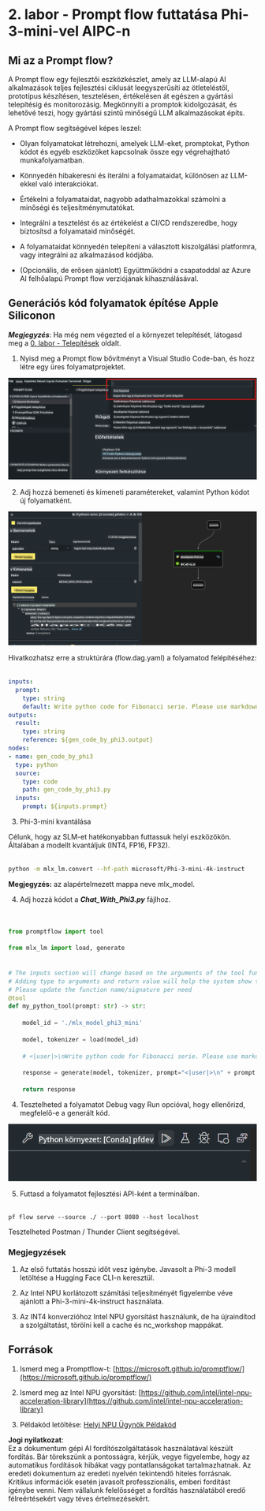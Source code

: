 # **2. labor - Prompt flow futtatása Phi-3-mini-vel AIPC-n**

## **Mi az a Prompt flow?**

A Prompt flow egy fejlesztői eszközkészlet, amely az LLM-alapú AI alkalmazások teljes fejlesztési ciklusát leegyszerűsíti az ötleteléstől, prototípus készítésen, tesztelésen, értékelésen át egészen a gyártási telepítésig és monitorozásig. Megkönnyíti a promptok kidolgozását, és lehetővé teszi, hogy gyártási szintű minőségű LLM alkalmazásokat építs.

A Prompt flow segítségével képes leszel:

- Olyan folyamatokat létrehozni, amelyek LLM-eket, promptokat, Python kódot és egyéb eszközöket kapcsolnak össze egy végrehajtható munkafolyamatban.

- Könnyedén hibakeresni és iterálni a folyamataidat, különösen az LLM-ekkel való interakciókat.

- Értékelni a folyamataidat, nagyobb adathalmazokkal számolni a minőségi és teljesítménymutatókat.

- Integrálni a tesztelést és az értékelést a CI/CD rendszeredbe, hogy biztosítsd a folyamataid minőségét.

- A folyamataidat könnyedén telepíteni a választott kiszolgálási platformra, vagy integrálni az alkalmazásod kódjába.

- (Opcionális, de erősen ajánlott) Együttműködni a csapatoddal az Azure AI felhőalapú Prompt flow verziójának kihasználásával.



## **Generációs kód folyamatok építése Apple Siliconon**

***Megjegyzés***: Ha még nem végezted el a környezet telepítését, látogasd meg a [0. labor - Telepítések](./01.Installations.md) oldalt.

1. Nyisd meg a Prompt flow bővítményt a Visual Studio Code-ban, és hozz létre egy üres folyamatprojektet.

![create](../../../../../../../../../translated_images/pf_create.d6172d8277a78a7fa82cd6ff727ed44e037fa78b662f1f62d5963f36d712d229.hu.png)

2. Adj hozzá bemeneti és kimeneti paramétereket, valamint Python kódot új folyamatként.

![flow](../../../../../../../../../translated_images/pf_flow.d5646a323fb7f444c0b98b4521057a592325c583e7ba18bc31500bc0415e9ef3.hu.png)

Hivatkozhatsz erre a struktúrára (flow.dag.yaml) a folyamatod felépítéséhez:

```yaml

inputs:
  prompt:
    type: string
    default: Write python code for Fibonacci serie. Please use markdown as output
outputs:
  result:
    type: string
    reference: ${gen_code_by_phi3.output}
nodes:
- name: gen_code_by_phi3
  type: python
  source:
    type: code
    path: gen_code_by_phi3.py
  inputs:
    prompt: ${inputs.prompt}


```

3. Phi-3-mini kvantálása

Célunk, hogy az SLM-et hatékonyabban futtassuk helyi eszközökön. Általában a modellt kvantáljuk (INT4, FP16, FP32).

```bash

python -m mlx_lm.convert --hf-path microsoft/Phi-3-mini-4k-instruct

```

**Megjegyzés:** az alapértelmezett mappa neve mlx_model.

4. Adj hozzá kódot a ***Chat_With_Phi3.py*** fájlhoz.

```python


from promptflow import tool

from mlx_lm import load, generate


# The inputs section will change based on the arguments of the tool function, after you save the code
# Adding type to arguments and return value will help the system show the types properly
# Please update the function name/signature per need
@tool
def my_python_tool(prompt: str) -> str:

    model_id = './mlx_model_phi3_mini'

    model, tokenizer = load(model_id)

    # <|user|>\nWrite python code for Fibonacci serie. Please use markdown as output<|end|>\n<|assistant|>

    response = generate(model, tokenizer, prompt="<|user|>\n" + prompt  + "<|end|>\n<|assistant|>", max_tokens=2048, verbose=True)

    return response


```

4. Tesztelheted a folyamatot Debug vagy Run opcióval, hogy ellenőrizd, megfelelő-e a generált kód.

![RUN](../../../../../../../../../translated_images/pf_run.d918637dc00f61e9bdeec37d4cc9646f77d270ac9203bcce13569f3157202b6e.hu.png)

5. Futtasd a folyamatot fejlesztési API-ként a terminálban.

```

pf flow serve --source ./ --port 8080 --host localhost   

```

Tesztelheted Postman / Thunder Client segítségével.


### **Megjegyzések**

1. Az első futtatás hosszú időt vesz igénybe. Javasolt a Phi-3 modell letöltése a Hugging Face CLI-n keresztül.

2. Az Intel NPU korlátozott számítási teljesítményét figyelembe véve ajánlott a Phi-3-mini-4k-instruct használata.

3. Az INT4 konverzióhoz Intel NPU gyorsítást használunk, de ha újraindítod a szolgáltatást, törölni kell a cache és nc_workshop mappákat.



## **Források**

1. Ismerd meg a Promptflow-t: [https://microsoft.github.io/promptflow/](https://microsoft.github.io/promptflow/)

2. Ismerd meg az Intel NPU gyorsítást: [https://github.com/intel/intel-npu-acceleration-library](https://github.com/intel/intel-npu-acceleration-library)

3. Példakód letöltése: [Helyi NPU Ügynök Példakód](../../../../../../../../../code/07.Lab/01/AIPC/local-npu-agent)

**Jogi nyilatkozat**:  
Ez a dokumentum gépi AI fordítószolgáltatások használatával készült fordítás. Bár törekszünk a pontosságra, kérjük, vegye figyelembe, hogy az automatikus fordítások hibákat vagy pontatlanságokat tartalmazhatnak. Az eredeti dokumentum az eredeti nyelvén tekintendő hiteles forrásnak. Kritikus információk esetén javasolt professzionális, emberi fordítást igénybe venni. Nem vállalunk felelősséget a fordítás használatából eredő félreértésekért vagy téves értelmezésekért.